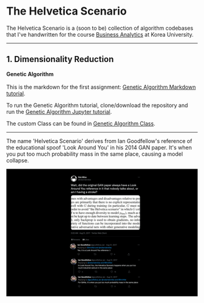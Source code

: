 # The Helvetica Scenario

The Helvetica Scenario is a (soon to be) collection of algorithm codebases
that I've handwritten for the course [Business Analytics](https://github.com/pilsung-kang/Business-Analytics-IME654-)
at Korea University.

--------------------------

## 1. Dimensionality Reduction

**Genetic Algorithm**
\
\
This is the markdown for the first assignment: [Genetic Algorithm Markdown tutorial](https://github.com/tomtom1103/The_Helvetica_Scenario/blob/main/genetic_algorithm/GA_tutorial.md).

To run the Genetic Algorithm tutorial, clone/download the repository and run the [Genetic Algorithm Jupyter tutorial](https://github.com/tomtom1103/The_Helvetica_Scenario/blob/main/genetic_algorithm/GA_tutorial.ipynb).

The custom Class can be found in [Genetic Algorithm Class](https://github.com/tomtom1103/The_Helvetica_Scenario/blob/main/genetic_algorithm/GeneticAlgorithm.py).

--------------------------
The name 'Helvetica Scenario' derives from Ian Goodfellow's reference of the educational spoof 'Look Around You' in his 2014 GAN paper.
It's when you put too much probability mass in the same place, causing a model collapse.

![helvetica](images/helvetica.png)